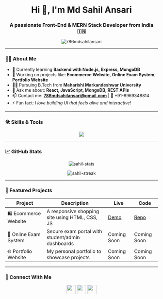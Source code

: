 <h1 align="center">Hi 👋, I'm Md Sahil Ansari</h1>
<h3 align="center">A passionate Front-End & MERN Stack Developer from India 🇮🇳</h3>

<p align="center">
  <img src="https://komarev.com/ghpvc/?username=786mdsahilansari&label=Profile%20views&color=0e75b6&style=flat" alt="786mdsahilansari" />
</p>

---

### 👨‍💻 About Me

- 🌱 Currently learning **Backend with Node.js, Express, MongoDB**
- 💼 Working on projects like: **Ecommerce Website**, **Online Exam System**, **Portfolio Website**
- 👨‍🎓 Pursuing B.Tech from **Maharishi Markandeshwar University**
- 💬 Ask me about: **React, JavaScript, MongoDB, REST APIs**
- 📫 Contact me: **786mdsahilansari@gmail.com** | 📱 +91-8969348814
- ⚡ Fun fact: *I love building UI that feels alive and interactive!*

---

### 🛠️ Skills & Tools

<p align="center">
  <img src="https://skillicons.dev/icons?i=html,css,js,react,nodejs,express,mongodb,git,github,bootstrap,tailwind" />
</p>

---

### 📈 GitHub Stats

<p align="center">
  <img src="https://github-readme-stats.vercel.app/api?username=786mdsahilansari&show_icons=true&theme=github_dark&count_private=true" alt="sahil-stats"/>
</p>

<p align="center">
  <img src="https://github-readme-streak-stats.herokuapp.com?user=786mdsahilansari&theme=github-dark" alt="sahil-streak" />
</p>

---

### 🚀 Featured Projects

| Project | Description | Live | Code |
|--------|-------------|------|------|
| 🛍️ Ecommerce Website | A responsive shopping site using HTML, CSS, JS | [Demo](#) | [Repo](https://github.com/786mdsahilansari/Ecommerce-Website) |
| 📝 Online Exam System | Secure exam portal with student/admin dashboards | Coming Soon | Coming Soon |
| 🌐 Portfolio Website | My personal portfolio to showcase projects | Coming Soon | Coming Soon |

---

### 🔗 Connect With Me

<p align="center">
  <a href="https://linkedin.com/in/786mdsahilansari" target="blank"><img src="https://skillicons.dev/icons?i=linkedin" height="30"/></a>
  <a href="mailto:contact@example.com"><img src="https://skillicons.dev/icons?i=gmail" height="30"/></a>
  <a href="https://github.com/786mdsahilansari"><img src="https://skillicons.dev/icons?i=github" height="30"/></a>
</p>
